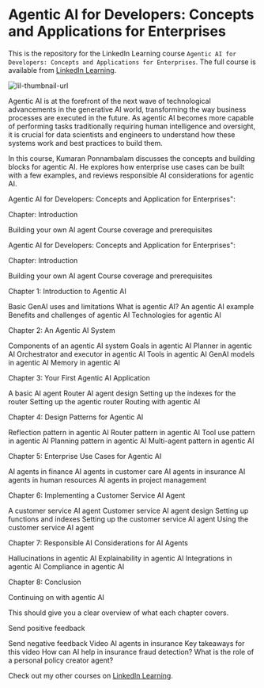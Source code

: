 # Agentic AI for Developers: Concepts and Applications for Enterprises
This is the repository for the LinkedIn Learning course `Agentic AI for Developers: Concepts and Applications for Enterprises`. The full course is available from [LinkedIn Learning][lil-course-url].

![lil-thumbnail-url]

Agentic AI is at the forefront of the next wave of technological advancements in the generative AI world, transforming the way business processes are executed in the future. As agentic AI becomes more capable of performing tasks traditionally requiring human intelligence and oversight, it is crucial for data scientists and engineers to understand how these systems work and best practices to build them.
 
In this course, Kumaran Ponnambalam discusses the concepts and building blocks for agentic AI. He explores how enterprise use cases can be built with a few examples, and reviews responsible AI considerations for agentic AI.

Agentic AI for Developers: Concepts and Application for Enterprises":

Chapter: Introduction

Building your own AI agent
Course coverage and prerequisites

Agentic AI for Developers: Concepts and Application for Enterprises":

Chapter: Introduction

Building your own AI agent
Course coverage and prerequisites

Chapter 1: Introduction to Agentic AI

Basic GenAI uses and limitations
What is agentic AI?
An agentic AI example
Benefits and challenges of agentic AI
Technologies for agentic AI

Chapter 2: An Agentic AI System

Components of an agentic AI system
Goals in agentic AI
Planner in agentic AI
Orchestrator and executor in agentic AI
Tools in agentic AI
GenAI models in agentic AI
Memory in agentic AI

Chapter 3: Your First Agentic AI Application

A basic AI agent
Router AI agent design
Setting up the indexes for the router
Setting up the agentic router
Routing with agentic AI

Chapter 4: Design Patterns for Agentic AI

Reflection pattern in agentic AI
Router pattern in agentic AI
Tool use pattern in agentic AI
Planning pattern in agentic AI
Multi-agent pattern in agentic AI

Chapter 5: Enterprise Use Cases for Agentic AI

AI agents in finance
AI agents in customer care
AI agents in insurance
AI agents in human resources
AI agents in project management

Chapter 6: Implementing a Customer Service AI Agent

A customer service AI agent
Customer service AI agent design
Setting up functions and indexes
Setting up the customer service AI agent
Using the customer service AI agent

Chapter 7: Responsible AI Considerations for AI Agents

Hallucinations in agentic AI
Explainability in agentic AI
Integrations in agentic AI
Compliance in agentic AI

Chapter 8: Conclusion

   Continuing on with agentic AI
   
   This should give you a clear overview of what each chapter covers.
   
   Send positive feedback
   
   Send negative feedback
   Video
   AI agents in insurance
   Key takeaways for this video
   How can AI help in insurance fraud detection?
   What is the role of a personal policy creator agent?

                            
Check out my other courses on [LinkedIn Learning](https://www.linkedin.com/learning/instructors/kumaran-ponnambalam?u=104).

[0]: # (Replace these placeholder URLs with actual course URLs)

[lil-course-url]: https://www.linkedin.com/learning/agentic-ai-for-developers-concepts-and-applications-for-enterprises
[lil-thumbnail-url]: https://media.licdn.com/dms/image/v2/D560DAQHzCdkrNwuB5w/learning-public-crop_675_1200/learning-public-crop_675_1200/0/1726507433613?e=2147483647&v=beta&t=4ZNKsRbW5OIA5pSeAPoJj_XODyVfzCJQPvJmzCRSay4

